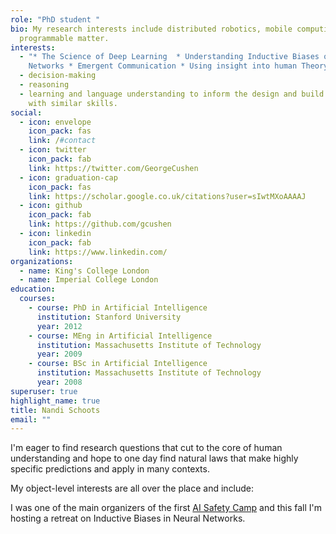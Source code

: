 ```yaml
---
role: "PhD student "
bio: My research interests include distributed robotics, mobile computing and
  programmable matter.
interests:
  - "* The Science of Deep Learning  * Understanding Inductive Biases of Neural
    Networks * Emergent Communication * Using insight into human Theory of Mind"
  - decision-making
  - reasoning
  - learning and language understanding to inform the design and build of AI’s
    with similar skills.
social:
  - icon: envelope
    icon_pack: fas
    link: /#contact
  - icon: twitter
    icon_pack: fab
    link: https://twitter.com/GeorgeCushen
  - icon: graduation-cap
    icon_pack: fas
    link: https://scholar.google.co.uk/citations?user=sIwtMXoAAAAJ
  - icon: github
    icon_pack: fab
    link: https://github.com/gcushen
  - icon: linkedin
    icon_pack: fab
    link: https://www.linkedin.com/
organizations:
  - name: King's College London
  - name: Imperial College London
education:
  courses:
    - course: PhD in Artificial Intelligence
      institution: Stanford University
      year: 2012
    - course: MEng in Artificial Intelligence
      institution: Massachusetts Institute of Technology
      year: 2009
    - course: BSc in Artificial Intelligence
      institution: Massachusetts Institute of Technology
      year: 2008
superuser: true
highlight_name: true
title: Nandi Schoots
email: ""
---
```

I'm eager to find research questions that cut to the core of human understanding and hope to one day find natural laws that make highly specific predictions and apply in many contexts.

My object-level interests are all over the place and include:

I was one of the main organizers of the first [AI Safety Camp](https://aisafety.camp/) and this fall I'm hosting a retreat on Inductive Biases in Neural Networks.